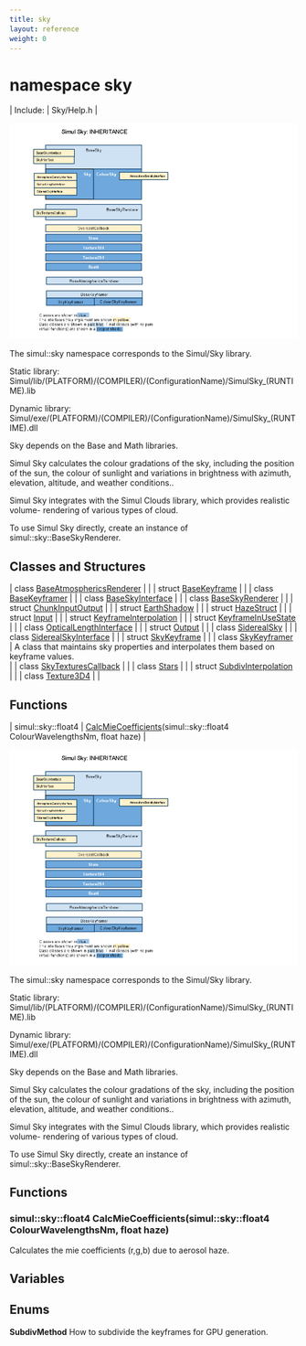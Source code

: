 ```yaml
---
title: sky
layout: reference
weight: 0
---
```

namespace sky
===

| Include: | Sky/Help.h |


![](/Images/SkyInheritance.png)


The simul::sky namespace corresponds to the Simul/Sky library.

Static library: Simul/lib/(PLATFORM)/(COMPILER)/(ConfigurationName)/SimulSky_(RUNTIME).lib

Dynamic library: Simul/exe/(PLATFORM)/(COMPILER)/(ConfigurationName)/SimulSky_(RUNTIME).dll

Sky depends on the Base and Math libraries.

Simul Sky calculates the colour gradations of the sky, including the
position of the sun, the colour of sunlight and variations in brightness with azimuth, elevation, altitude,
and weather conditions..

Simul Sky integrates with the Simul Clouds library, which provides realistic volume-
rendering of various types of cloud.

To use Simul Sky directly, create an instance of simul::sky::BaseSkyRenderer.

  


Classes and Structures
---

| class [BaseAtmosphericsRenderer](sky/baseatmosphericsrenderer) |  |
| struct [BaseKeyframe](sky/basekeyframe) |  |
| class [BaseKeyframer](sky/basekeyframer) |  |
| class [BaseSkyInterface](sky/baseskyinterface) |  |
| class [BaseSkyRenderer](sky/baseskyrenderer) |  |
| struct [ChunkInputOutput](sky/chunkinputoutput) |  |
| struct [EarthShadow](sky/earthshadow) |  |
| struct [HazeStruct](sky/hazestruct) |  |
| struct [Input](sky/input) |  |
| struct [KeyframeInterpolation](sky/keyframeinterpolation) |  |
| struct [KeyframeInUseState](sky/keyframeinusestate) |  |
| class [OpticalLengthInterface](sky/opticallengthinterface) |  |
| struct [Output](sky/output) |  |
| class [SiderealSky](sky/siderealsky) |  |
| class [SiderealSkyInterface](sky/siderealskyinterface) |  |
| struct [SkyKeyframe](sky/skykeyframe) |  |
| class [SkyKeyframer](sky/skykeyframer) | A class that maintains sky properties and interpolates them based on keyframe values.<br> |
| class [SkyTexturesCallback](sky/skytexturescallback) |  |
| class [Stars](sky/stars) |  |
| struct [SubdivInterpolation](sky/subdivinterpolation) |  |
| class [Texture3D4](sky/texture3d4) |  |

Functions
---

| simul::sky::float4 | [CalcMieCoefficients](#CalcMieCoefficients)(simul::sky::float4 ColourWavelengthsNm, float haze) |


![](/Images/SkyInheritance.png)


The simul::sky namespace corresponds to the Simul/Sky library.

Static library: Simul/lib/(PLATFORM)/(COMPILER)/(ConfigurationName)/SimulSky_(RUNTIME).lib

Dynamic library: Simul/exe/(PLATFORM)/(COMPILER)/(ConfigurationName)/SimulSky_(RUNTIME).dll

Sky depends on the Base and Math libraries.

Simul Sky calculates the colour gradations of the sky, including the
position of the sun, the colour of sunlight and variations in brightness with azimuth, elevation, altitude,
and weather conditions..

Simul Sky integrates with the Simul Clouds library, which provides realistic volume-
rendering of various types of cloud.

To use Simul Sky directly, create an instance of simul::sky::BaseSkyRenderer.

  


Functions
---

### <a name="CalcMieCoefficients"/>simul::sky::float4 CalcMieCoefficients(simul::sky::float4 ColourWavelengthsNm, float haze)
Calculates the mie coefficients (r,g,b) due to aerosol haze.

Variables
---

Enums
---

**SubdivMethod**  How to subdivide the keyframes for GPU generation.
